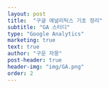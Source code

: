 ```yaml
---
layout: post
title:  "구글 애널리틱스 기초 정리"
subtitle: "GA 스터디"
type: "Google Analytics"
marketing: true
text: true
author: "구운 자몽"
post-header: true
header-img: "img/GA.png"
order: 2
---
```

